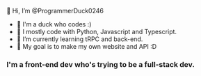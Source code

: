 👋 Hi, I’m @ProgrammerDuck0246

- 🦆 I'm a duck who codes :)
- 🐍 I mostly code with Python, Javascript and Typescript.
- 🌱 I’m currently learning tRPC and back-end.
- 🥅 My goal is to make my own website and API :D

### I'm a front-end dev who's trying to be a full-stack dev.



<!---
ProgrammerDuck0246/ProgrammerDuck0246 is a ✨ special ✨ repository because its `README.md` (this file) appears on your GitHub profile.
You can click the Preview link to take a look at your changes.
--->

